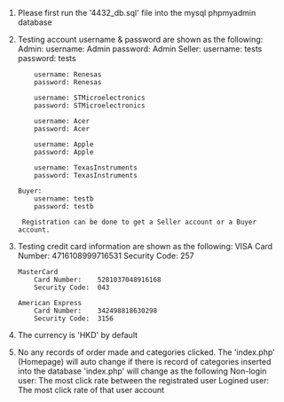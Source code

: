 1.  Please first run the '4432_db.sql' file into the mysql phpmyadmin database

2.  Testing account username & password are shown as the following:
        Admin:
            username: Admin
            password: Admin
        Seller:
            username: tests
            password: tests

            username: Renesas
            password: Renesas

            username: STMicroelectronics
            password: STMicroelectronics

            username: Acer
            password: Acer

            username: Apple
            password: Apple

            username: TexasInstruments
            password: TexasInstruments
            
        Buyer:
            username: testb
            password: testb

         Registration can be done to get a Seller account or a Buyer account.
         
3.  Testing credit card information are shown as the following:
        VISA
            Card Number:    4716108999716531
            Security Code:  257

        MasterCard
            Card Number:    5281037048916168
            Security Code:  043

        American Express
            Card Number:    342498818630298
            Security Code:  3156

4.  The currency is 'HKD' by default

5.  No any records of order made and categories clicked.
        The 'index.php' (Homepage) will auto change if there is record of categories inserted into the database
            'index.php' will change as the following
                Non-login user: The most click rate between the registrated user
                Logined user:   The most click rate of that user account